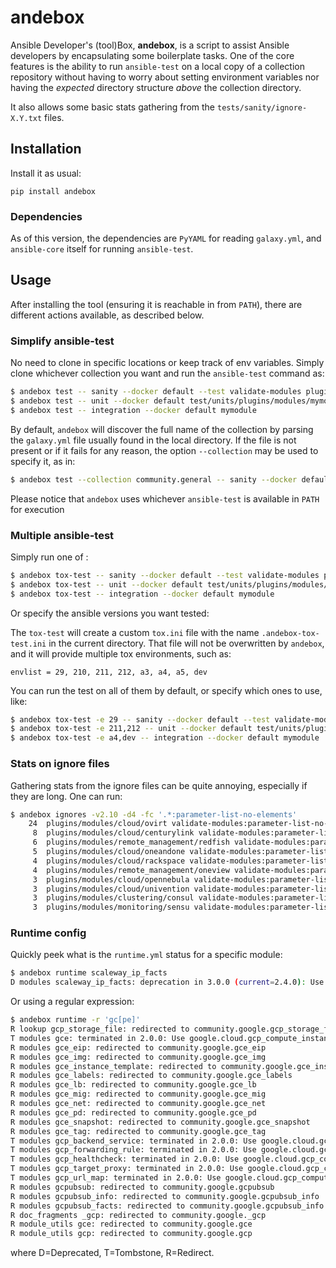 andebox
=======

Ansible Developer's (tool)Box, **andebox**, is a script to assist Ansible developers
by encapsulating some boilerplate tasks. One of the core features is the ability to run
`ansible-test` on a local copy of a collection repository without having to worry about
setting environment variables nor having the _expected_ directory structure _above_ the
collection directory.

It also allows some basic stats gathering from the `tests/sanity/ignore-X.Y.txt` files.

## Installation

Install it as usual:

    pip install andebox

### Dependencies

As of this version, the dependencies are `PyYAML` for reading `galaxy.yml`, and `ansible-core` itself
for running `ansible-test`.

## Usage

After installing the tool (ensuring it is reachable in from `PATH`), there are different actions available, as described below.

### Simplify ansible-test

No need to clone in specific locations or keep track of env variables. Simply clone whichever collection you want and
run the `ansible-test` command as:

```bash
$ andebox test -- sanity --docker default --test validate-modules plugins/modules/mymodule.py
$ andebox test -- unit --docker default test/units/plugins/modules/mymodule.py
$ andebox test -- integration --docker default mymodule
```

By default, `andebox` will discover the full name of the collection by parsing the `galaxy.yml` file usually found in
the local directory.
If the file is not present or if it fails for any reason, the option `--collection` may be used to specify it, as in:

```bash
$ andebox test --collection community.general -- sanity --docker default -v --test validate-modules
```

Please notice that `andebox` uses whichever `ansible-test` is available in `PATH` for execution

### Multiple ansible-test

Simply run one of :

```bash
$ andebox tox-test -- sanity --docker default --test validate-modules plugins/modules/mymodule.py
$ andebox tox-test -- unit --docker default test/units/plugins/modules/mymodule.py
$ andebox tox-test -- integration --docker default mymodule
```

Or specify the ansible versions you want tested:

The `tox-test` will create a custom `tox.ini` file with the name `.andebox-tox-test.ini` in the current directory.
That file will not be overwritten by `andebox`, and it will provide multiple tox environments, such as:

    envlist = 29, 210, 211, 212, a3, a4, a5, dev

You can run the test on all of them by default, or specify which ones to use, like:

```bash
$ andebox tox-test -e 29 -- sanity --docker default --test validate-modules plugins/modules/mymodule.py   # ansible 2.9
$ andebox tox-test -e 211,212 -- unit --docker default test/units/plugins/modules/mymodule.py             # ansible-core 2.11 & 2.12
$ andebox tox-test -e a4,dev -- integration --docker default mymodule                                     # ansible 4 & development branch
```

### Stats on ignore files

Gathering stats from the ignore files can be quite annoying, especially if they are long. One can run:

```bash
$ andebox ignores -v2.10 -d4 -fc '.*:parameter-list-no-elements'
    24  plugins/modules/cloud/ovirt validate-modules:parameter-list-no-elements
     8  plugins/modules/cloud/centurylink validate-modules:parameter-list-no-elements
     6  plugins/modules/remote_management/redfish validate-modules:parameter-list-no-elements
     5  plugins/modules/cloud/oneandone validate-modules:parameter-list-no-elements
     4  plugins/modules/cloud/rackspace validate-modules:parameter-list-no-elements
     4  plugins/modules/remote_management/oneview validate-modules:parameter-list-no-elements
     3  plugins/modules/cloud/opennebula validate-modules:parameter-list-no-elements
     3  plugins/modules/cloud/univention validate-modules:parameter-list-no-elements
     3  plugins/modules/clustering/consul validate-modules:parameter-list-no-elements
     3  plugins/modules/monitoring/sensu validate-modules:parameter-list-no-elements
```

### Runtime config

Quickly peek what is the `runtime.yml` status for a specific module:

```bash
$ andebox runtime scaleway_ip_facts
D modules scaleway_ip_facts: deprecation in 3.0.0 (current=2.4.0): Use community.general.scaleway_ip_info instead.
```

Or using a regular expression:

```bash
$ andebox runtime -r 'gc[pe]'
R lookup gcp_storage_file: redirected to community.google.gcp_storage_file
T modules gce: terminated in 2.0.0: Use google.cloud.gcp_compute_instance instead.
R modules gce_eip: redirected to community.google.gce_eip
R modules gce_img: redirected to community.google.gce_img
R modules gce_instance_template: redirected to community.google.gce_instance_template
R modules gce_labels: redirected to community.google.gce_labels
R modules gce_lb: redirected to community.google.gce_lb
R modules gce_mig: redirected to community.google.gce_mig
R modules gce_net: redirected to community.google.gce_net
R modules gce_pd: redirected to community.google.gce_pd
R modules gce_snapshot: redirected to community.google.gce_snapshot
R modules gce_tag: redirected to community.google.gce_tag
T modules gcp_backend_service: terminated in 2.0.0: Use google.cloud.gcp_compute_backend_service instead.
T modules gcp_forwarding_rule: terminated in 2.0.0: Use google.cloud.gcp_compute_forwarding_rule or google.cloud.gcp_compute_global_forwarding_rule instead.
T modules gcp_healthcheck: terminated in 2.0.0: Use google.cloud.gcp_compute_health_check, google.cloud.gcp_compute_http_health_check or google.cloud.gcp_compute_https_health_check instead.
T modules gcp_target_proxy: terminated in 2.0.0: Use google.cloud.gcp_compute_target_http_proxy instead.
T modules gcp_url_map: terminated in 2.0.0: Use google.cloud.gcp_compute_url_map instead.
R modules gcpubsub: redirected to community.google.gcpubsub
R modules gcpubsub_info: redirected to community.google.gcpubsub_info
R modules gcpubsub_facts: redirected to community.google.gcpubsub_info
R doc_fragments _gcp: redirected to community.google._gcp
R module_utils gce: redirected to community.google.gce
R module_utils gcp: redirected to community.google.gcp
```
where D=Deprecated, T=Tombstone, R=Redirect.
